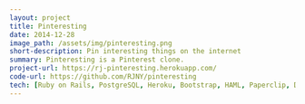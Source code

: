 ```yaml
---
layout: project
title: Pinteresting
date: 2014-12-28 
image_path: /assets/img/pinteresting.png
short-description: Pin interesting things on the internet
summary: Pinteresting is a Pinterest clone.
project-url: https://rj-pinteresting.herokuapp.com/
code-url: https://github.com/RJNY/pinteresting
tech: [Ruby on Rails, PostgreSQL, Heroku, Bootstrap, HAML, Paperclip, Devise, Masonary]
---
```



